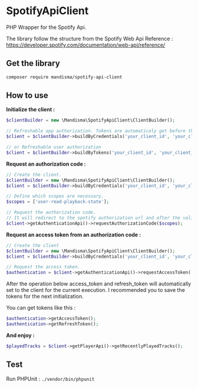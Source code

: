 # SpotifyApiClient

PHP Wrapper for the Spotify Api.

The library follow the structure from the Spotify Web Api Reference : https://developer.spotify.com/documentation/web-api/reference/

## Get the library

```bash
composer require mandisma/spotify-api-client
```

## How to use

**Initialize the client :**

```php
$clientBuilder = new \Mandisma\SpotifyApiClient\ClientBuilder();

// Refreshable app authorization. Tokens are automaticaly get before the request. Only works for non user request.
$client = $clientBuilder->buildByCredentials('your_client_id', 'your_client_secret', 'your_redirect_uri');

// or Refreshable user authorization
$client = $clientBuilder->buildByTokens('your_client_id', 'your_client_secret', 'your_redirect_uri', 'access_token', 'refresh_token');
```

**Request an authorization code :**

```php
// Create the client.
$clientBuilder = new \Mandisma\SpotifyApiClient\ClientBuilder();
$client = $clientBuilder->buildByCredentials('your_client_id', 'your_client_secret', 'your_redirect_uri');

// Define which scopes are necessary.
$scopes = ['user-read-playback-state'];

// Request the authorization code.
// It will redirect to the spotify authorization url and after the validation to your redirect url
$client->getAuthenticationApi()->requestAuthorizationCode($scopes);
```

**Request an access token from an authorization code :**

```php
// Create the client
$clientBuilder = new \Mandisma\SpotifyApiClient\ClientBuilder();
$client = $clientBuilder->buildByCredentials('your_client_id', 'your_client_secret', 'your_redirect_uri');

// Request the access token.
$authentication = $client->getAuthenticationApi()->requestAccessToken('the_authorization_code');
```

After the operation below access_token and refresh_token will automatically set to the client for the current execution.
I recommended you to save the tokens for the next initialization.

You can get tokens like this :

```php
$authentication->getAccessToken();
$authentication->getRefreshToken();
```

**And enjoy :**

```php
$playedTracks = $client->getPlayerApi()->getRecentlyPlayedTracks();
```

## Test

Run PHPUnit : `./vendor/bin/phpunit`
